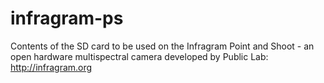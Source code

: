 infragram-ps
============

Contents of the SD card to be used on the Infragram Point and Shoot - an open hardware multispectral camera developed by Public Lab: http://infragram.org
